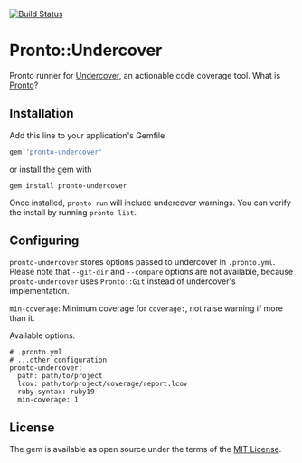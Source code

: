 [![Build Status](https://travis-ci.org/grodowski/pronto-undercover.svg?branch=master)](https://travis-ci.org/grodowski/pronto-undercover)

# Pronto::Undercover

Pronto runner for [Undercover](https://github.com/grodowski/undercover), an actionable code coverage tool. What is [Pronto](https://github.com/prontolabs/pronto)?

## Installation

Add this line to your application's Gemfile

```ruby
gem 'pronto-undercover'
```

or install the gem with

```shell
gem install pronto-undercover
```

Once installed, `pronto run` will include undercover warnings. You can verify the install by running `pronto list`.

## Configuring

`pronto-undercover` stores options passed to undercover in `.pronto.yml`. Please note that `--git-dir` and `--compare` options are not available, because `pronto-undercover` uses `Pronto::Git` instead of undercover's implementation.

`min-coverage`: Minimum coverage for `coverage:`, not raise warning if more than it.

Available options:

```
# .pronto.yml
# ...other configuration
pronto-undercover:
  path: path/to/project
  lcov: path/to/project/coverage/report.lcov
  ruby-syntax: ruby19
  min-coverage: 1
```

## License

The gem is available as open source under the terms of the [MIT License](https://opensource.org/licenses/MIT).

